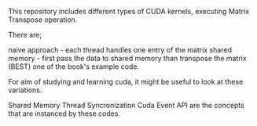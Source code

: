 This repository includes different types of CUDA kernels, executing Matrix Transpose operation.

There are;

naive approach - each thread handles one entry of the matrix
shared memory - first pass the data to shared memory than transpose the matrix (BEST)
one of the book's example code.

For aim of studying and learning cuda, it might be useful to look at these variations. 

Shared Memory
Thread Syncronization
Cuda Event API 
  are the concepts that are instanced by these codes.
